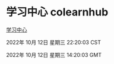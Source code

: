 # 学习中心 colearnhub
[学习中心](http://27.19.33.125:56308/colearnhub/)

2022年 10月 12日 星期三 22:20:03 CST

2022年 10月 12日 星期三 14:20:03 GMT
